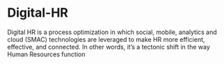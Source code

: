 # Digital-HR
Digital HR is a process optimization in which social, mobile, analytics and cloud (SMAC) technologies are leveraged to make HR more efficient, effective, and connected. In other words, it’s a tectonic shift in the way Human Resources function
